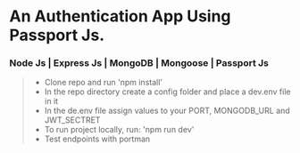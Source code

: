 # An Authentication App Using Passport Js.
### Node Js | Express Js | MongoDB | Mongoose | Passport Js

> * Clone repo and run 'npm install'
> * In the repo directory create a config folder and place a dev.env file in it
> * In the de.env file assign values to your PORT, MONGODB_URL and JWT_SECTRET
> * To run project locally, run: 'npm run dev'
> * Test endpoints with portman